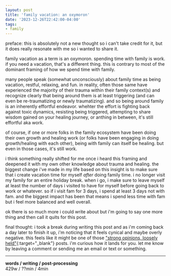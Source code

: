 ```yaml
---
layout: post
title: 'family vacation: an oxymoron'
date: '2023-12-26T22:42:00-04:00'
tags:
- family
--- 
```



preface: this is absolutely not a new thought so i can't take credit for it, but it does really resonate with me so i wanted to share it. 

family vacation as a term is an oxymoron. spending time with family is work. if you need a vacation, that's a different thing. this is contrary to most of the dominant framing of how we spend time with family. 

many people speak (somewhat unconsciously) about family time as being vacation, restful, relaxing, and fun. in reality, often those same have experienced the majority of their trauma within their family context(s) and recognize clearly that being around them is at least triggering (and can even be re-traumatizing or newly traumatizing). and so being around family is an inherently effortful endeavor. whehter the effort is fighting back against toxic dynamics, resisting being triggered, attempting to share wisdom gained on your healing journey, or anthing in between, it's still effortful aka work. 

of course, if one or more folks in the family ecosystem have been doing their own growth and healing work (or folks have been engaging in doing growth/healing with each other), being with family can itself be healing. but even in those cases, it's still work. 

i think something really shifted for me once i heard this framing and deepened it with my own other knowledge about trauma and healing. the biggest change i've made in my life based on this insight is to make sure that i create vacation time for myself *after* doing family time. i no longer visit my family for an entire holiday break. when i go, i make sure to leave myself at least the number of days i visited to have for myself before going back to work or whatever. so if i visit fam for 3 days, i spend at least 3 days not with fam. and the biggest impact has been that means i spend less time with fam but i feel more balanced and well overall. 

ok there is so much more i could write about but i'm going to say one more thing and then call it quits for this post. 

final thought: i took a break during writing this post and as i'm coming back a day later to finish it up, i'm noticing that it feels cynical and maybe overly negative. this feels like it might be one of those ["strong opinions, loosely held"](https://medium.com/@ameet/strong-opinions-weakly-held-a-framework-for-thinking-6530d417e364){:target="_blank"} posts. i'm curious how it lands for you. let me know by leaving a comment or sending me an email or text or something. 




---


<!-- hyperlink bank -->


<!-- &#042; = asterisk -->
<!-- &#039; = single quote '-->

**words / writing / post-processing**  
429w / ??min / 4min